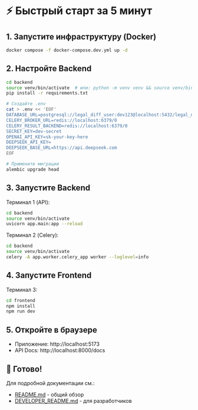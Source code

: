 # ⚡ Быстрый старт за 5 минут

## 1. Запустите инфраструктуру (Docker)

```bash
docker compose -f docker-compose.dev.yml up -d
```

## 2. Настройте Backend

```bash
cd backend
source venv/bin/activate  # или: python -m venv venv && source venv/bin/activate
pip install -r requirements.txt

# Создайте .env
cat > .env << 'EOF'
DATABASE_URL=postgresql://legal_diff_user:dev123@localhost:5432/legal_diff
CELERY_BROKER_URL=redis://localhost:6379/0
CELERY_RESULT_BACKEND=redis://localhost:6379/0
SECRET_KEY=dev-secret
OPENAI_API_KEY=sk-your-key-here
DEEPSEEK_API_KEY=
DEEPSEEK_BASE_URL=https://api.deepseek.com
EOF

# Примените миграции
alembic upgrade head
```

## 3. Запустите Backend

Терминал 1 (API):
```bash
cd backend
source venv/bin/activate
uvicorn app.main:app --reload
```

Терминал 2 (Celery):
```bash
cd backend
source venv/bin/activate
celery -A app.worker.celery_app worker --loglevel=info
```

## 4. Запустите Frontend

Терминал 3:
```bash
cd frontend
npm install
npm run dev
```

## 5. Откройте в браузере

- Приложение: http://localhost:5173
- API Docs: http://localhost:8000/docs

## 🎉 Готово!

Для подробной документации см.:
- [README.md](README.md) - общий обзор
- [DEVELOPER_README.md](DEVELOPER_README.md) - для разработчиков
